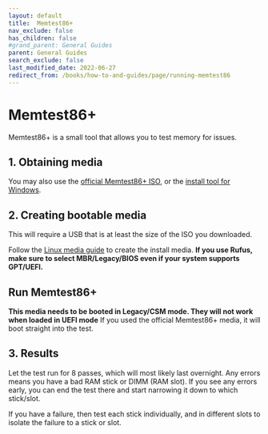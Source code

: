 ```yaml
---
layout: default
title:  Memtest86+
nav_exclude: false
has_children: false
#grand_parent: General Guides
parent: General Guides
search_exclude: false
last_modified_date: 2022-06-27
redirect_from: /books/how-to-and-guides/page/running-memtest86
---
```


# Memtest86+

Memtest86+ is a small tool that allows you to test memory for issues.

## 1. Obtaining media
You may also use the [official Memtest86+ ISO](https://memtest.org/download/v6.00/mt86plus_6.00_32.iso.zip), or the [install tool for Windows](https://memtest.org/download/v6.00/mt86plus_6.00_USB_Installer.exe).

## 2. Creating bootable media
This will require a USB that is at least the size of the ISO you downloaded.

Follow the [Linux media guide](/docs/installations/install-linux#step-2-creating-installation-media) to create the install media. **If you use Rufus, make sure to select MBR/Legacy/BIOS even if your system supports GPT/UEFI.**

## Run Memtest86+

**This media needs to be booted in Legacy/CSM mode. They will not work when loaded in UEFI mode**
If you used the official Memtest86+ media, it will boot straight into the test.

## 3. Results
Let the test run for 8 passes, which will most likely last overnight. Any errors means you have a bad RAM stick or DIMM (RAM slot). If you see any errors early, you can end the test there and start narrowing it down to which stick/slot.

If you have a failure, then test each stick individually, and in different slots to isolate the failure to a stick or slot.
